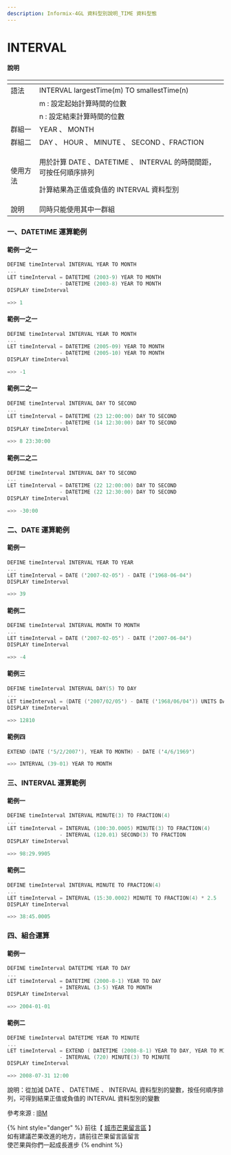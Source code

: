```yaml
---
description: Informix-4GL 資料型別說明_TIME 資料型態
---
```


# INTERVAL

#### 說明

<table>
  <thead>
    <tr>
      <th style="text-align:left"></th>
      <th style="text-align:left"></th>
    </tr>
  </thead>
  <tbody>
    <tr>
      <td style="text-align:left">&#x8A9E;&#x6CD5;</td>
      <td style="text-align:left">INTERVAL largestTime(m) TO smallestTime(n)</td>
    </tr>
    <tr>
      <td style="text-align:left"></td>
      <td style="text-align:left">m : &#x8A2D;&#x5B9A;&#x8D77;&#x59CB;&#x8A08;&#x7B97;&#x6642;&#x9593;&#x7684;&#x4F4D;&#x6578;</td>
    </tr>
    <tr>
      <td style="text-align:left"></td>
      <td style="text-align:left">n : &#x8A2D;&#x5B9A;&#x7D50;&#x675F;&#x8A08;&#x7B97;&#x6642;&#x9593;&#x7684;&#x4F4D;&#x6578;</td>
    </tr>
    <tr>
      <td style="text-align:left">&#x7FA4;&#x7D44;&#x4E00;</td>
      <td style="text-align:left">YEAR &#x3001; MONTH</td>
    </tr>
    <tr>
      <td style="text-align:left">&#x7FA4;&#x7D44;&#x4E8C;</td>
      <td style="text-align:left">DAY &#x3001; HOUR &#x3001; MINUTE &#x3001; SECOND &#x3001;FRACTION</td>
    </tr>
    <tr>
      <td style="text-align:left">&#x4F7F;&#x7528;&#x65B9;&#x6CD5;</td>
      <td style="text-align:left">
        <p>&#x7528;&#x65BC;&#x8A08;&#x7B97; DATE &#x3001;DATETIME &#x3001; INTERVAL
          &#x7684;&#x6642;&#x9593;&#x9593;&#x8DDD;&#xFF0C;&#x53EF;&#x6309;&#x4EFB;&#x4F55;&#x9806;&#x5E8F;&#x6392;&#x5217;</p>
        <p>&#x8A08;&#x7B97;&#x7D50;&#x679C;&#x70BA;&#x6B63;&#x503C;&#x6216;&#x8CA0;&#x503C;&#x7684;
          INTERVAL &#x8CC7;&#x6599;&#x578B;&#x5225;</p>
      </td>
    </tr>
    <tr>
      <td style="text-align:left">&#x8AAA;&#x660E;</td>
      <td style="text-align:left">&#x540C;&#x6642;&#x53EA;&#x80FD;&#x4F7F;&#x7528;&#x5176;&#x4E2D;&#x4E00;&#x7FA4;&#x7D44;</td>
    </tr>
  </tbody>
</table>

### 一、DATETIME 運算範例

#### 範例一之一

```objectivec
DEFINE timeInterval INTERVAL YEAR TO MONTH
...
LET timeInterval = DATETIME (2003-9) YEAR TO MONTH
                 - DATETIME (2003-8) YEAR TO MONTH
DISPLAY timeInterval

=>> 1
```

#### 範例一之一

```objectivec
DEFINE timeInterval INTERVAL YEAR TO MONTH
...
LET timeInterval = DATETIME (2005-09) YEAR TO MONTH
                 - DATETIME (2005-10) YEAR TO MONTH
DISPLAY timeInterval

=>> -1
```

#### 範例二之一

```objectivec
DEFINE timeInterval INTERVAL DAY TO SECOND
...
LET timeInterval = DATETIME (23 12:00:00) DAY TO SECOND
                 - DATETIME (14 12:30:00) DAY TO SECOND
DISPLAY timeInterval

=>> 8 23:30:00
```

#### 範例二之二

```objectivec
DEFINE timeInterval INTERVAL DAY TO SECOND
...
LET timeInterval = DATETIME (22 12:00:00) DAY TO SECOND
                 - DATETIME (22 12:30:00) DAY TO SECOND
DISPLAY timeInterval

=>> -30:00
```

### 二、DATE 運算範例

#### 範例一

```objectivec
DEFINE timeInterval INTERVAL YEAR TO YEAR
...
LET timeInterval = DATE ('2007-02-05') - DATE ('1968-06-04')
DISPLAY timeInterval 

=>> 39
```

#### 範例二

```objectivec
DEFINE timeInterval INTERVAL MONTH TO MONTH
...
LET timeInterval = DATE ('2007-02-05') - DATE ('2007-06-04')
DISPLAY timeInterval 

=>> -4
```

#### 範例三

```objectivec
DEFINE timeInterval INTERVAL DAY(5) TO DAY
...
LET timeInterval = (DATE ('2007/02/05') - DATE ('1968/06/04')) UNITS DAY
DISPLAY timeInterval

=>> 12810
```

#### 範例四

```objectivec
EXTEND (DATE ('5/2/2007'), YEAR TO MONTH) - DATE ('4/6/1969')

=>> INTERVAL (39-01) YEAR TO MONTH
```

### 三、INTERVAL 運算範例

#### 範例一

```objectivec
DEFINE timeInterval INTERVAL MINUTE(3) TO FRACTION(4)
...
LET timeInterval = INTERVAL (100:30.0005) MINUTE(3) TO FRACTION(4)
                 - INTERVAL (120.01) SECOND(3) TO FRACTION
DISPLAY timeInterval

=>> 98:29.9905
```

#### 範例二

```objectivec
DEFINE timeInterval INTERVAL MINUTE TO FRACTION(4)
...
LET timeInterval = INTERVAL (15:30.0002) MINUTE TO FRACTION(4) * 2.5
DISPLAY timeInterval

=>> 38:45.0005
```

### 四、組合運算

#### 範例一

```objectivec
DEFINE timeInterval DATETIME YEAR TO DAY
...
LET timeInterval = DATETIME (2000-8-1) YEAR TO DAY
                 + INTERVAL (3-5) YEAR TO MONTH
DISPLAY timeInterval

=>> 2004-01-01
```

#### 範例二

```objectivec
DEFINE timeInterval DATETIME YEAR TO MINUTE
...
LET timeInterval = EXTEND ( DATETIME (2008-8-1) YEAR TO DAY, YEAR TO MINUTE )
                 - INTERVAL (720) MINUTE(3) TO MINUTE
DISPLAY timeInterval

=>> 2008-07-31 12:00
```

說明：從加減 DATE 、 DATETIME 、 INTERVAL 資料型別的變數，按任何順序排列，可得到結果正值或負值的 INTERVAL 資料型別的變數

參考來源 : [IBM](https://www.ibm.com/docs/en/informix-servers/14.10?topic=bidt-time-data-types)

{% hint style="danger" %}
前往【 [城市芒果留言區](https://give0714.pixnet.net/blog/post/46114972-informix-4gl-%E7%B0%A1%E5%96%AE%E8%B3%87%E6%96%99%E5%9E%8B%E5%88%A5%E3%80%8A-time-data-%E3%80%8B%28-%E4%B8%89-%29) 】  
如有建議芒果改進的地方，請前往芒果留言區留言  
使芒果與你們一起成長進步
{% endhint %}



